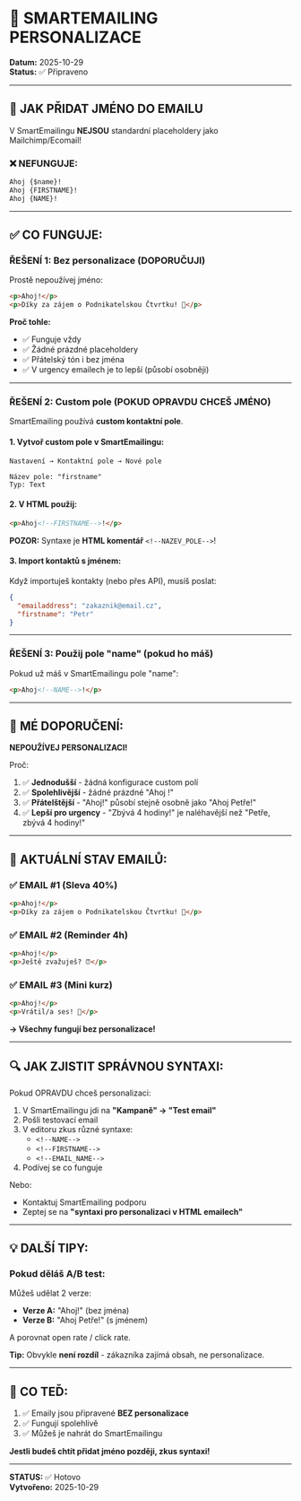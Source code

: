 # 🎯 SMARTEMAILING PERSONALIZACE

**Datum:** 2025-10-29  
**Status:** ✅ Připraveno

---

## 📝 JAK PŘIDAT JMÉNO DO EMAILU

V SmartEmailingu **NEJSOU** standardní placeholdery jako Mailchimp/Ecomail!

### ❌ NEFUNGUJE:
```html
Ahoj {$name}!
Ahoj {FIRSTNAME}!
Ahoj {NAME}!
```

---

## ✅ CO FUNGUJE:

### **ŘEŠENÍ 1: Bez personalizace (DOPORUČUJI)**

Prostě nepoužívej jméno:

```html
<p>Ahoj!</p>
<p>Díky za zájem o Podnikatelskou Čtvrtku! 🚀</p>
```

**Proč tohle:**
- ✅ Funguje vždy
- ✅ Žádné prázdné placeholdery
- ✅ Přátelský tón i bez jména
- ✅ V urgency emailech je to lepší (působí osobněji)

---

### **ŘEŠENÍ 2: Custom pole (POKUD OPRAVDU CHCEŠ JMÉNO)**

SmartEmailing používá **custom kontaktní pole**.

#### **1. Vytvoř custom pole v SmartEmailingu:**

```
Nastavení → Kontaktní pole → Nové pole

Název pole: "firstname"
Typ: Text
```

#### **2. V HTML použij:**

```html
<p>Ahoj<!--FIRSTNAME-->!</p>
```

**POZOR:** Syntaxe je **HTML komentář** `<!--NAZEV_POLE-->`!

#### **3. Import kontaktů s jménem:**

Když importuješ kontakty (nebo přes API), musíš poslat:
```json
{
  "emailaddress": "zakaznik@email.cz",
  "firstname": "Petr"
}
```

---

### **ŘEŠENÍ 3: Použij pole "name" (pokud ho máš)**

Pokud už máš v SmartEmailingu pole "name":

```html
<p>Ahoj<!--NAME-->!</p>
```

---

## 🎯 MÉ DOPORUČENÍ:

**NEPOUŽÍVEJ PERSONALIZACI!**

Proč:
1. ✅ **Jednodušší** - žádná konfigurace custom polí
2. ✅ **Spolehlivější** - žádné prázdné "Ahoj !"
3. ✅ **Přátelštější** - "Ahoj!" působí stejně osobně jako "Ahoj Petře!"
4. ✅ **Lepší pro urgency** - "Zbývá 4 hodiny!" je naléhavější než "Petře, zbývá 4 hodiny!"

---

## 📧 AKTUÁLNÍ STAV EMAILŮ:

### ✅ EMAIL #1 (Sleva 40%)
```html
<p>Ahoj!</p>
<p>Díky za zájem o Podnikatelskou Čtvrtku! 🚀</p>
```

### ✅ EMAIL #2 (Reminder 4h)
```html
<p>Ahoj!</p>
<p>Ještě zvažuješ? ⏰</p>
```

### ✅ EMAIL #3 (Mini kurz)
```html
<p>Ahoj!</p>
<p>Vrátil/a ses! 👋</p>
```

**→ Všechny fungují bez personalizace!**

---

## 🔍 JAK ZJISTIT SPRÁVNOU SYNTAXI:

Pokud OPRAVDU chceš personalizaci:

1. V SmartEmailingu jdi na **"Kampaně" → "Test email"**
2. Pošli testovací email
3. V editoru zkus různé syntaxe:
   - `<!--NAME-->`
   - `<!--FIRSTNAME-->`
   - `<!--EMAIL_NAME-->`
4. Podívej se co funguje

Nebo:
- Kontaktuj SmartEmailing podporu
- Zeptej se na **"syntaxi pro personalizaci v HTML emailech"**

---

## 💡 DALŠÍ TIPY:

### **Pokud děláš A/B test:**

Můžeš udělat 2 verze:
- **Verze A:** "Ahoj!" (bez jména)
- **Verze B:** "Ahoj Petře!" (s jménem)

A porovnat open rate / click rate.

**Tip:** Obvykle **není rozdíl** - zákazníka zajímá obsah, ne personalizace.

---

## 🚀 CO TEĎ:

1. ✅ Emaily jsou připravené **BEZ personalizace**
2. ✅ Fungují spolehlivě
3. ✅ Můžeš je nahrát do SmartEmailingu

**Jestli budeš chtít přidat jméno později, zkus <!--FIRSTNAME--> syntaxi!**

---

**STATUS:** ✅ Hotovo  
**Vytvořeno:** 2025-10-29
